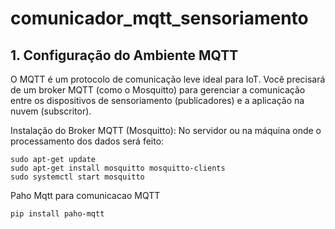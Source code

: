 # comunicador_mqtt_sensoriamento

## 1. Configuração do Ambiente MQTT
O MQTT é um protocolo de comunicação leve ideal para IoT. Você precisará de um broker MQTT (como o Mosquitto) para gerenciar a comunicação entre os dispositivos de sensoriamento (publicadores) e a aplicação na nuvem (subscritor).

Instalação do Broker MQTT (Mosquitto): No servidor ou na máquina onde o processamento dos dados será feito:
```
sudo apt-get update
sudo apt-get install mosquitto mosquitto-clients
sudo systemctl start mosquitto
```

Paho Mqtt para comunicacao MQTT
```
pip install paho-mqtt
```
